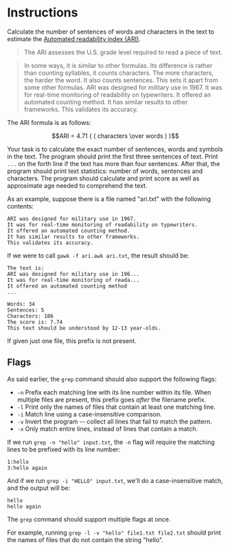 # Instructions

Calculate the number of sentences of words and characters in the text to estimate the [Automated readability index (ARI)](https://en.wikipedia.org/wiki/Automated_readability_index). 


> The ARI assesses the U.S. grade level required to read a piece of text.

> In some ways, it is similar to other formulas. Its difference is rather than counting syllables, it counts characters. The more characters, the harder the word. It also counts sentences. This sets it apart from some other formulas. ARI was designed for military use in 1967. It was for real-time monitoring of readability on typewriters. It offered an automated counting method. It has similar results to other frameworks. This validates its accuracy.

The ARI formula is as follows:

$$ARI = 4.71 { ( characters \over words ) }$$

Your task is to calculate the exact number of sentences, words and symbols in the text. 
The program should print the first three sentences of text. 
Print `...` on the forth line if the text has more than four sentences. 
After that, the program should print text statistics: number of words, 
sentences and characters. The program should calculate and print score 
as well as approximate age needed to comprehend the text. 



As an example, suppose there is a file named "ari.txt" with the following contents:

```text
ARI was designed for military use in 1967.
It was for real-time monitoring of readability on typewriters.
It offered an automated counting method.
It has similar results to other frameworks.
This validates its accuracy.
```

If we were to call `gawk -f ari.awk ari.txt`, the result should be:

```text
The text is:
ARI was designed for military use in 196...
It was for real-time monitoring of reada...
It offered an automated counting method
...

Words: 34
Sentences: 5
Characters: 186
The score is: 7.74
This text should be understood by 12-13 year-olds.
```

If given just one file, this prefix is not present.

## Flags

As said earlier, the `grep` command should also support the following flags:

- `-n` Prefix each matching line with its line number within its file.
  When multiple files are present, this prefix goes *after* the filename prefix.
- `-l` Print only the names of files that contain at least one matching line.
- `-i` Match line using a case-insensitive comparison.
- `-v` Invert the program -- collect all lines that fail to match the pattern.
- `-x` Only match entire lines, instead of lines that contain a match.

If we run `grep -n "hello" input.txt`, the `-n` flag will require the matching
lines to be prefixed with its line number:

```text
1:hello
3:hello again
```

And if we run `grep -i "HELLO" input.txt`, we'll do a case-insensitive match,
and the output will be:

```text
hello
hello again
```

The `grep` command should support multiple flags at once.

For example, running `grep -l -v "hello" file1.txt file2.txt` should
print the names of files that do not contain the string "hello".

[grep]: https://pubs.opengroup.org/onlinepubs/9699919799/utilities/grep.html
